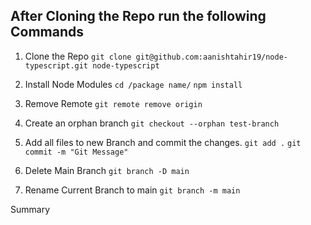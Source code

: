## After Cloning the Repo run the following Commands
1. Clone the Repo
`git clone git@github.com:aanishtahir19/node-typescript.git node-typescript`

2. Install Node Modules
`cd /package name/`
`npm install`

3. Remove Remote 
`git remote remove origin`

4. Create an orphan branch
`git checkout --orphan test-branch`

5. Add all files to new Branch and commit the changes.
`git add .`
`git commit -m "Git Message"`

6. Delete Main Branch
`git branch -D main`

7. Rename Current Branch to main
`git branch -m main`


Summary
